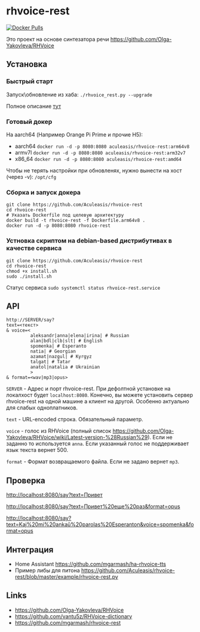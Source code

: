 rhvoice-rest
============
[![Docker Pulls](https://img.shields.io/docker/pulls/aculeasis/rhvoice-rest.svg)](https://hub.docker.com/r/aculeasis/rhvoice-rest/)

Это проект на основе синтезатора речи https://github.com/Olga-Yakovleva/RHVoice

## Установка
### Быстрый старт

Запуск\обновление из хаба: `./rhvoice_rest.py --upgrade`

Полное описание [тут](https://github.com/Aculeasis/docker-starter)

### Готовый докер
На aarch64 (Например Orange Pi Prime и прочие H5):

- aarch64 `docker run -d -p 8080:8080 aculeasis/rhvoice-rest:arm64v8`
- armv7l `docker run -d -p 8080:8080 aculeasis/rhvoice-rest:arm32v7`
- x86_64 `docker run -d -p 8080:8080 aculeasis/rhvoice-rest:amd64`

Чтобы не терять настройки при обновленях, нужно вынести на хост (через -v): `/opt/cfg`

### Сборка и запуск докера
    git clone https://github.com/Aculeasis/rhvoice-rest
    cd rhvoice-rest
    # Указать Dockerfile под целевую архитектуру
    docker build -t rhvoice-rest -f Dockerfile.arm64v8 .
    docker run -d -p 8080:8080 rhvoice-rest

### Устновка скриптом на debian-based дистрибутивах в качестве сервиса
    git clone https://github.com/Aculeasis/rhvoice-rest
    cd rhvoice-rest
    chmod +x install.sh
    sudo ./install.sh
Статус сервиса `sudo systemctl status rhvoice-rest.service`

## API
    http://SERVER/say?
    text=<текст>
    & voice=<
             aleksandr|anna|elena|irina| # Russian
             alan|bdl|clb|slt| # English
             spomenka| # Esperanto
             natia| # Georgian
             azamat|nazgul| # Kyrgyz
             talgat| # Tatar
             anatol|natalia # Ukrainian
             >
    & format=<wav|mp3|opus>
`SERVER` - Адрес и порт rhvoice-rest. При дефолтной установке на локалхост будет `localhost:8080`.
Конечно, вы можете установить сервер rhvoice-rest на одной машине а клиент на другой. Особенно актуально для слабых одноплатников. 

`text` - URL-encoded строка. Обязательный параметр.

`voice` - голос из RHVoice (полный список https://github.com/Olga-Yakovleva/RHVoice/wiki/Latest-version-%28Russian%29).
Если не заданно то используется `anna`. Если указанный голос не поддерживает язык текста вернет 500.

`format` - Формат возвращаемого файла. Если не задано вернет `mp3`.

## Проверка
<http://localhost:8080/say?text=Привет>

<http://localhost:8080/say?text=Привет%20еще%20раз&format=opus>

<http://localhost:8080/say?text=Kaj%20mi%20ankaŭ%20parolas%20Esperanton&voice=spomenka&format=opus>

## Интеграция
- Home Assistant https://github.com/mgarmash/ha-rhvoice-tts
- Пример либы для питона https://github.com/Aculeasis/rhvoice-rest/blob/master/example/rhvoice-rest.py

## Links
- https://github.com/Olga-Yakovleva/RHVoice
- https://github.com/vantu5z/RHVoice-dictionary
- https://github.com/mgarmash/rhvoice-rest
